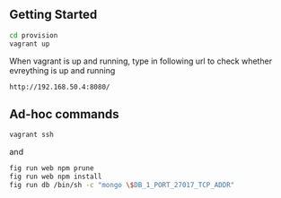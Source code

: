
Getting Started
---------------

```bash
cd provision
vagrant up
```

When vagrant is up and running, type in following url to check whether evreything is up and running

```
http://192.168.50.4:8080/
```

Ad-hoc commands
---------------

```bash
vagrant ssh
```

and

```bash
fig run web npm prune
fig run web npm install
fig run db /bin/sh -c "mongo \$DB_1_PORT_27017_TCP_ADDR"
```
